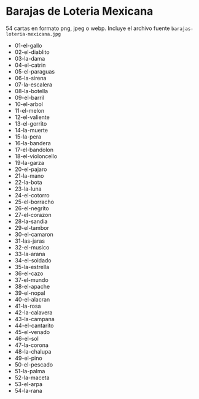 # Barajas de Loteria Mexicana

54 cartas en formato png, jpeg o webp. Incluye el archivo fuente `barajas-loteria-mexicana.jpg`

- 01-el-gallo
- 02-el-diablito
- 03-la-dama
- 04-el-catrin
- 05-el-paraguas
- 06-la-sirena
- 07-la-escalera
- 08-la-botella
- 09-el-barril
- 10-el-arbol
- 11-el-melon
- 12-el-valiente
- 13-el-gorrito
- 14-la-muerte
- 15-la-pera
- 16-la-bandera
- 17-el-bandolon
- 18-el-violoncello
- 19-la-garza
- 20-el-pajaro
- 21-la-mano
- 22-la-bota
- 23-la-luna
- 24-el-cotorro
- 25-el-borracho
- 26-el-negrito
- 27-el-corazon
- 28-la-sandia
- 29-el-tambor
- 30-el-camaron
- 31-las-jaras
- 32-el-musico
- 33-la-arana
- 34-el-soldado
- 35-la-estrella
- 36-el-cazo
- 37-el-mundo
- 38-el-apache
- 39-el-nopal
- 40-el-alacran
- 41-la-rosa
- 42-la-calavera
- 43-la-campana
- 44-el-cantarito
- 45-el-venado
- 46-el-sol
- 47-la-corona
- 48-la-chalupa
- 49-el-pino
- 50-el-pescado
- 51-la-palma
- 52-la-maceta
- 53-el-arpa
- 54-la-rana